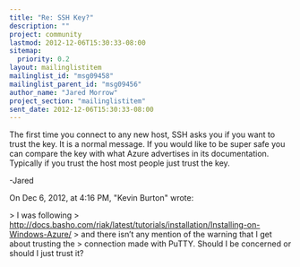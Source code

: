 ```yaml
---
title: "Re: SSH Key?"
description: ""
project: community
lastmod: 2012-12-06T15:30:33-08:00
sitemap:
  priority: 0.2
layout: mailinglistitem
mailinglist_id: "msg09458"
mailinglist_parent_id: "msg09456"
author_name: "Jared Morrow"
project_section: "mailinglistitem"
sent_date: 2012-12-06T15:30:33-08:00
---
```



The first time you connect to any new host, SSH asks you if you want to trust 
the key. It is a normal message. If you would like to be super safe you can 
compare the key with what Azure advertises in its documentation. Typically if 
you trust the host most people just trust the key. 

-Jared


On Dec 6, 2012, at 4:16 PM, "Kevin Burton"  wrote:

&gt; I was following 
&gt; http://docs.basho.com/riak/latest/tutorials/installation/Installing-on-Windows-Azure/
&gt; and there isn’t any mention of the warning that I get about trusting the 
&gt; connection made with PuTTY. Should I be concerned or should I just trust it?
